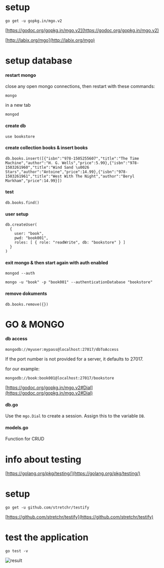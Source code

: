 # setup

```
go get -u gopkg.in/mgo.v2
```

[https://godoc.org/gopkg.in/mgo.v2](https://godoc.org/gopkg.in/mgo.v2)

[http://labix.org/mgo](http://labix.org/mgo)

# setup database

#### restart mongo
close any open mongo connections, then restart with these commands:
```
mongo
```

in a new tab
```
mongod
```

#### create db
```
use bookstore
```

#### create collection books & insert books
```
db.books.insert([{"isbn":"978-1505255607","title":"The Time Machine","author":"H. G. Wells","price":5.99},{"isbn":"978-1503261960","title":"Wind Sand \u0026 Stars","author":"Antoine","price":14.99},{"isbn":"978-1503261961","title":"West With The Night","author":"Beryl Markham","price":14.99}])

```

#### test
```
db.books.find()
```

#### user setup
```
db.createUser(
  {
    user: "book",
    pwd: "book001",
    roles: [ { role: "readWrite", db: "bookstore" } ]
  }
)
```

#### exit mongo & then start again with auth enabled
```
mongod --auth
```

```
mongo -u "book" -p "book001" --authenticationDatabase "bookstore"
```
#### remove dokuments
```
db.books.remove({})
```
# GO & MONGO

#### db access

```
mongodb://myuser:mypass@localhost:27017/dbToAccess
```

If the port number is not provided for a server, it defaults to 27017.

for our example:
```
mongodb://book:book001@localhost:27017/bookstore
```
[https://godoc.org/gopkg.in/mgo.v2#Dial](https://godoc.org/gopkg.in/mgo.v2#Dial)

#### db.go
Use the ```mgo.Dial``` to create a session. Assign this to the variable ```DB```.


#### models.go
Function for CRUD 

# info about testing
[https://golang.org/pkg/testing/](https://golang.org/pkg/testing/)

# setup

```
go get -u github.com/stretchr/testify
```
[https://github.com/stretchr/testify](https://github.com/stretchr/testify)

# test the application
```
go test -v

```
![result](https://github.com/valentynkuts/tau/blob/main/Laboratorium_13/res.png)

